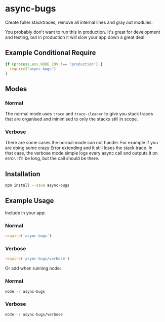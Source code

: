 # async-bugs
Create fuller stacktraces, remove all internal lines and gray out modules.

You probably don't want to run this in production. It's great for development and testing, but
in production it will slow your app down a great deal.

## Example Conditional Require
```javascript
if (process.env.NODE_ENV !== 'production') {
  require('async-bugs')
}
```

## Modes
### Normal
The normal mode uses `trace` and `trace-cleaner` to give you stack traces that are organised
and minimised to only the stacks still in scope.

### Verbose
There are some cases the normal mode can not handle. For example if you are doing some crazy
Error extending and it still loses the stack trace. In that case, the verbose mode simple logs
every async call and outputs it on error. It'll be long, but the call should be there.

## Installation
```bash
npm install --save async-bugs
```

## Example Usage
Include in your app:

### Normal
```javascript
require('async-bugs')
```

### Verbose
```javascript
require('async-bugs/verbose')
```

Or add when running node:

### Normal
```bash
node -r async-bugs
```

### Verbose
```bash
node -r async-bugs/verbose
```